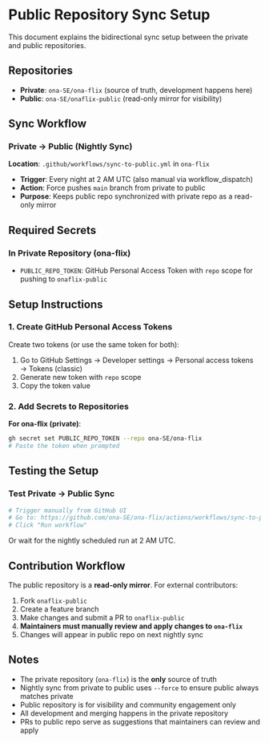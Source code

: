 # Public Repository Sync Setup

This document explains the bidirectional sync setup between the private and public repositories.

## Repositories

- **Private**: `ona-SE/ona-flix` (source of truth, development happens here)
- **Public**: `ona-SE/onaflix-public` (read-only mirror for visibility)

## Sync Workflow

### Private → Public (Nightly Sync)

**Location**: `.github/workflows/sync-to-public.yml` in `ona-flix`

- **Trigger**: Every night at 2 AM UTC (also manual via workflow_dispatch)
- **Action**: Force pushes `main` branch from private to public
- **Purpose**: Keeps public repo synchronized with private repo as a read-only mirror

## Required Secrets

### In Private Repository (ona-flix)

- `PUBLIC_REPO_TOKEN`: GitHub Personal Access Token with `repo` scope for pushing to `onaflix-public`

## Setup Instructions

### 1. Create GitHub Personal Access Tokens

Create two tokens (or use the same token for both):

1. Go to GitHub Settings → Developer settings → Personal access tokens → Tokens (classic)
2. Generate new token with `repo` scope
3. Copy the token value

### 2. Add Secrets to Repositories

**For ona-flix (private)**:
```bash
gh secret set PUBLIC_REPO_TOKEN --repo ona-SE/ona-flix
# Paste the token when prompted
```

## Testing the Setup

### Test Private → Public Sync

```bash
# Trigger manually from GitHub UI
# Go to: https://github.com/ona-SE/ona-flix/actions/workflows/sync-to-public.yml
# Click "Run workflow"
```

Or wait for the nightly scheduled run at 2 AM UTC.

## Contribution Workflow

The public repository is a **read-only mirror**. For external contributors:

1. Fork `onaflix-public`
2. Create a feature branch
3. Make changes and submit a PR to `onaflix-public`
4. **Maintainers must manually review and apply changes to `ona-flix`**
5. Changes will appear in public repo on next nightly sync

## Notes

- The private repository (`ona-flix`) is the **only** source of truth
- Nightly sync from private to public uses `--force` to ensure public always matches private
- Public repository is for visibility and community engagement only
- All development and merging happens in the private repository
- PRs to public repo serve as suggestions that maintainers can review and apply
